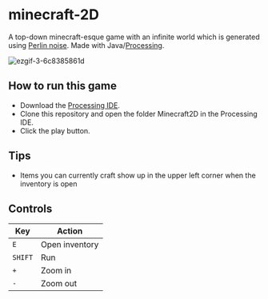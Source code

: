 # minecraft-2D
A top-down minecraft-esque game with an infinite world which is generated using [Perlin noise](https://en.wikipedia.org/wiki/Perlin_noise). Made with Java/[Processing](https://processing.org/).

![ezgif-3-6c8385861d](https://github.com/akerfel/minecraft-2D/assets/45148959/94e0995a-d569-4ace-8449-1f432e0a2ca6)

## How to run this game
- Download the [Processing IDE](https://processing.org/download).
- Clone this repository and open the folder Minecraft2D in the Processing IDE.
- Click the play button.

## Tips
- Items you can currently craft show up in the upper left corner when the inventory is open

## Controls
| Key    | Action         |
|--------|----------------|
| `E`    | Open inventory |
| `SHIFT`| Run            |
| `+`    | Zoom in        |
| `-`    | Zoom out       |